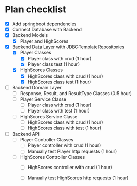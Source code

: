 # Plan checklist
* [x] Add springboot dependencies
* [x] Connect Database with Backend
* [x] Backend Models
    * [x] Player and HighScores
* [x] Backend Data Layer with JDBCTemplateRepositories
    * [x] Player Classes
        * [x] Player class with crud (1 hour)
        * [x] Player class test (1 hour)
    * [x] HighScores Classes
        * [x] HighScores class with crud (1 hour)
        * [x] HighScores class test (1 hour)
* [ ] Backend Domain Layer
    * [ ] Response, Result, and ResultType Classes (0.5 hour)
    * [ ] Player Service Classe
        * [ ] Player class with crud (1 hour)
        * [ ] Player class with test (1 hour)
    * [ ] HighScores Service Classe
        * [ ] HighScores class with crud (1 hour)
        * [ ] HighScores class with test (1 hour)
* [ ] Backend API 
    * [ ] Player Controller Classes
        * [ ] Player controller with crud (1 hour)
        * [ ] Manually test Player http requests (1 hour)
    * [ ] HighScores Controller Classes
        * [ ] HighScores controller with crud (1 hour)
        * [ ] Manually test HighScores http requests (1 hour)
    
